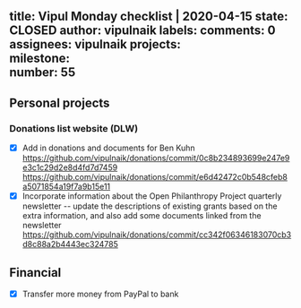 title:	Vipul Monday checklist | 2020-04-15
state:	CLOSED
author:	vipulnaik
labels:	
comments:	0
assignees:	vipulnaik
projects:	
milestone:	
number:	55
--
## Personal projects

### Donations list website (DLW)

- [x] Add in donations and documents for Ben Kuhn https://github.com/vipulnaik/donations/commit/0c8b234893699e247e9e3c1c29d2e8d4fd7d7459 https://github.com/vipulnaik/donations/commit/e6d42472c0b548cfeb8a5071854a19f7a9b15e11
- [x] Incorporate information about the Open Philanthropy Project quarterly newsletter -- update the descriptions of existing grants based on the extra information, and also add some documents linked from the newsletter https://github.com/vipulnaik/donations/commit/cc342f06346183070cb3d8c88a2b4443ec324785

## Financial

- [x] Transfer more money from PayPal to bank
